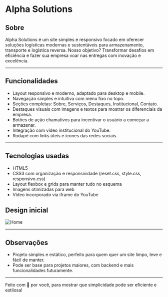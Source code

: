 # Alpha Solutions

## Sobre

Alpha Solutions é um site simples e responsivo focado em oferecer soluções logísticas modernas e sustentáveis para armazenamento, transporte e logística reversa. Nosso objetivo? Transformar desafios em eficiência e fazer sua empresa voar nas entregas com inovação e excelência.

---

## Funcionalidades

- Layout responsivo e moderno, adaptado para desktop e mobile.
- Navegação simples e intuitiva com menu fixo no topo.
- Seções completas: Sobre, Serviços, Destaques, Institucional, Contato.
- Destaques visuais com imagens e textos para mostrar os diferenciais da empresa.
- Botões de ação chamativos para incentivar o usuário a começar a armazenar.
- Integração com vídeo institucional do YouTube.
- Rodapé com links úteis e ícones das redes sociais.

---

## Tecnologias usadas

- HTML5 
- CSS3 com organização e responsividade (reset.css, style.css, responsivo.css)
- Layout flexbox e grids para manter tudo no esquema
- Imagens otimizadas para web
- Vídeo incorporado via iframe do YouTube

## Design inicial

![Home](<img width="937" height="465" alt="image" src="https://github.com/user-attachments/assets/399d1dc7-fcd9-49dc-ba20-217e0d129d5a" />
)

---
## Observações

- Projeto simples e estático, perfeito para quem quer um site limpo, leve e fácil de manter.
- Pode ser base para projetos maiores, com backend e mais funcionalidades futuramente.

---


Feito com 💜 por você, para mostrar que simplicidade pode ser eficiente e estilosa!

